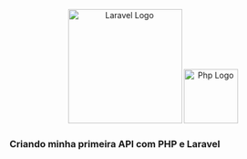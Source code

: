 <p align="center"><a href="https://laravel.com" target="_blank"><img src="https://raw.githubusercontent.com/laravel/art/master/logo-lockup/5%20SVG/2%20CMYK/1%20Full%20Color/laravel-logolockup-cmyk-red.svg" width="200" alt="Laravel Logo"></a>
<a href="https://php.net" target="_blank"><img src="https://www.php.net/images/logos/php-logo-white.svg" width="95" alt="Php Logo"></a></p>

### Criando minha primeira API com PHP e Laravel

